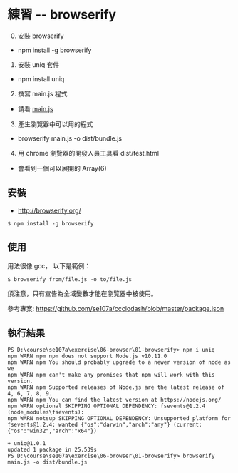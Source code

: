 # 練習 -- browserify

0. 安裝 browserify
  * npm install -g browserify
1. 安裝 uniq 套件
  * npm install uniq
2. 撰寫 main.js 程式
  * 請看 [main.js](main.js)
3. 產生瀏覽器中可以用的程式
  * browserify main.js -o dist/bundle.js
4. 用 chrome 瀏覽器的開發人員工具看 dist/test.html
  * 會看到一個可以展開的 Array(6)

## 安裝

* http://browserify.org/

```
$ npm install -g browserify
```

## 使用

用法很像 gcc， 以下是範例：

```
$ browserify from/file.js -o to/file.js  
```

須注意，只有宣告為全域變數才能在瀏覽器中被使用。

參考專案: https://github.com/se107a/ccclodash/blob/master/package.json


## 執行結果

```
PS D:\course\se107a\exercise\06-browser\01-browserify> npm i uniq
npm WARN npm npm does not support Node.js v10.11.0
npm WARN npm You should probably upgrade to a newer version of node as we
npm WARN npm can't make any promises that npm will work with this version.
npm WARN npm Supported releases of Node.js are the latest release of 4, 6, 7, 8, 9.
npm WARN npm You can find the latest version at https://nodejs.org/
npm WARN optional SKIPPING OPTIONAL DEPENDENCY: fsevents@1.2.4 (node_modules\fsevents):
npm WARN notsup SKIPPING OPTIONAL DEPENDENCY: Unsupported platform for fsevents@1.2.4: wanted {"os":"darwin","arch":"any"} (current: {"os":"win32","arch":"x64"})

+ uniq@1.0.1
updated 1 package in 25.539s
PS D:\course\se107a\exercise\06-browser\01-browserify> browserify main.js -o dist/bundle.js
```
